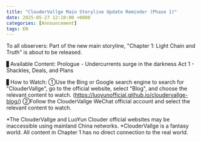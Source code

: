 ```yaml
---
title: "ClouderVallge Main Storyline Update Reminder (Phase 1)"
date: 2025-05-27 12:10:00 +0800
categories: [Announcement]
tags: EN
---
```

To all observers:
Part of the new main storyline, "Chapter 1: Light Chain and Truth" is about to be released.

▋Available Content:
Prologue - Undercurrents surge in the darkness
Act 1 - Shackles, Deals, and Plans

▋How to Watch:
①Use the Bing or Google search engine to search for "ClouderVallge", go to the official website, select "Blog", and choose the relevant content to watch. (https://luoyunofficial.github.io/cloudervallge-blog/)
②Follow the ClouderVallge WeChat official account and select the relevant content to watch.

*The ClouderVallge and LuoYun Clouder official websites may be inaccessible using mainland China networks.
*ClouderVallge is a fantasy world. All content in Chapter 1 has no direct connection to the real world.
